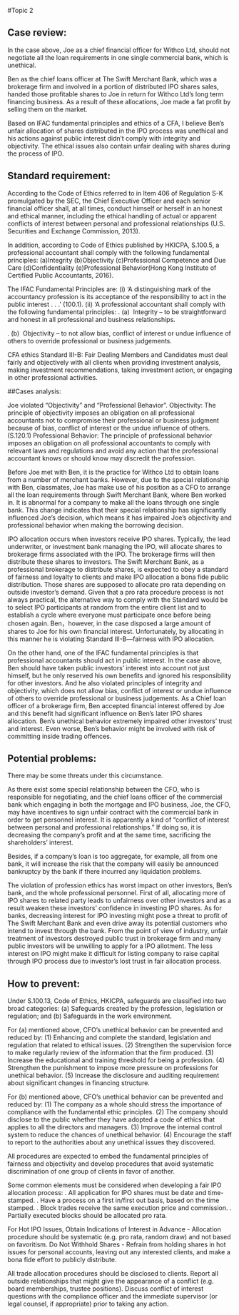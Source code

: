 #Topic 2
## Case review:
In the case above, Joe as a chief financial officer for Withco Ltd, should not negotiate all the loan requirements in one single commercial bank, which is unethical.

Ben as the chief loans officer at The Swift Merchant Bank, which was a brokerage firm and involved in a portion of distributed IPO shares sales, handed those profitable shares to Joe in return for Withco Ltd’s long term financing business. As a result of these allocations, Joe made a fat profit by selling them on the market. 

Based on IFAC fundamental principles and ethics of a CFA, I believe Ben’s unfair allocation of shares distributed in the IPO process was unethical and his actions against public interest didn’t comply with integrity and objectivity. The ethical issues also contain unfair dealing with shares during the process of IPO.

## Standard requirement:
According to the Code of Ethics referred to in Item 406 of Regulation S-K promulgated by the SEC, the Chief Executive Officer and each senior financial officer shall, at all times, conduct himself or herself in an honest and ethical manner, including the ethical handling of actual or apparent conflicts of interest between personal and professional relationships (U.S. Securities and Exchange Commission, 2013).  

In addition, according to Code of Ethics published by HKICPA, S.100.5, a professional accountant shall comply with the following fundamental principles:
(a)Integrity 
(b)Objectivity
(c)Professional Competence and Due Care
(d)Confidentiality
(e)Professional Behavior(Hong Kong Institute of Certified Public Accountants, 2016).

The IFAC Fundamental Principles are: 
(i) ‘A distinguishing mark of the accountancy profession is its acceptance of the responsibility to act in the public interest . . .’ (100.1). 
(ii) ‘A professional accountant shall comply with the following fundamental principles: 
.	(a)  Integrity – to be straightforward and honest in all professional and business relationships. 

.	(b)  Objectivity – to not allow bias, conflict of interest or undue influence of others to override professional or business judgements. 

CFA ethics Standard III-B: Fair Dealing
Members and Candidates must deal fairly and objectively with all clients when providing investment analysis, making investment recommendations, taking investment action, or engaging in other professional activities.

##Cases analysis:

Joe violated “Objectivity” and “Professional Behavior”.
Objectivity: The principle of objectivity imposes an obligation on all professional accountants not to compromise their professional or business judgment because of bias, conflict of interest or the undue influence of others. (S.120.1)
Professional Behavior: The principle of professional behavior imposes an obligation on all professional accountants to comply with relevant laws and regulations and avoid any action that the professional accountant knows or should know may discredit the profession.

Before Joe met with Ben, it is the practice for Withco Ltd to obtain loans from a number of merchant banks. However, due to the special relationship with Ben, classmates, Joe has make use of his position as a CFO to arrange all the loan requirements through Swift Merchant Bank, where Ben worked in. It is abnormal for a company to make all the loans through one single bank. This change indicates that their special relationship has significantly influenced Joe’s decision, which means it has impaired Joe’s objectivity and professional behavior when making the borrowing decision.

IPO allocation occurs when investors receive IPO shares. Typically, the lead underwriter, or investment bank managing the IPO, will allocate shares to brokerage firms associated with the IPO. The brokerage firms will then distribute these shares to investors. The Swift Merchant Bank, as a professional brokerage to distribute shares, is expected to obey a standard of fairness and loyalty to clients and make IPO allocation a bona fide public distribution. Those shares are supposed to allocate pro rata depending on outside investor’s demand. Given that a pro rata procedure process is not always practical, the alternative way to comply with the Standard would be to select IPO participants at random from the entire client list and to establish a cycle where everyone must participate once before being chosen again.  Ben，however,  in the case disposed a large amount of shares to Joe for his own financial interest. Unfortunately, by allocating in this manner he is violating Standard III-B—fairness with IPO allocation. 

On the other hand, one of the IFAC fundamental principles is that professional accountants should act in public interest. In the case above, Ben should have taken public investors’ interest into account not just himself, but he only reserved his own benefits and ignored his responsibility for other investors. And he also violated principles of integrity and objectivity, which does not allow bias, conflict of interest or undue influence of others to override professional or business judgements. As a Chief loan officer of a brokerage firm, Ben accepted financial interest offered by Joe and this benefit had significant influence on Ben’s later IPO shares allocation. Ben’s unethical behavior extremely impaired other investors’ trust and interest. Even worse, Ben’s behavior might be involved with risk of committing inside trading offences. 

## Potential problems:

There may be some threats under this circumstance. 

As there exist some special relationship between the CFO, who is responsible for negotiating, and the chief loans officer of the commercial bank which engaging in both the mortgage and IPO business, Joe, the CFO, may have incentives to sign unfair contract with the commercial bank in order to get personnel interest. It is apparently a kind of “conflict of interest between personal and professional relationships.” If doing so, it is decreasing the company’s profit and at the same time, sacrificing the shareholders’ interest. 

Besides, if a company’s loan is too aggregate, for example, all from one bank, it will increase the risk that the company will easily be announced bankruptcy by the bank if there incurred any liquidation problems.

The violation of profession ethics has worst impact on other investors, Ben’s bank, and the whole professional personnel. First of all, allocating more of IPO shares to related party leads to unfairness over other investors and as a result weaken these investors’ confidence in investing IPO shares.
As for banks, decreasing interest for IPO investing might pose a threat to profit of The Swift Merchant Bank and even drive away its potential customers who intend to invest through the bank. 
From the point of view of industry, unfair treatment of investors destroyed public trust in brokerage firm and many public investors will be unwilling to apply for a IPO allotment. The less interest on IPO might make it difficult for listing company to raise capital through IPO process due to investor’s lost trust in fair allocation process. 

## How to prevent:

Under S.100.13, Code of Ethics, HKICPA, safeguards are classified into two broad categories:
(a) Safeguards created by the profession, legislation or regulation; and
(b) Safeguards in the work environment.

For (a) mentioned above, CFO’s unethical behavior can be prevented and reduced by: 
(1)	Enhancing and complete the standard, legislation and regulation that related to ethical issues.
(2)	Strengthen the supervision force to make regularly review of the information that the firm produced.
(3)	Increase the educational and training threshold for being a profession.
(4)	Strengthen the punishment to impose more pressure on professions for unethical behavior.
(5)	Increase the disclosure and auditing requirement about significant changes in financing structure.

For (b) mentioned above, CFO’s unethical behavior can be prevented and reduced by: 
(1)	The company as a whole should stress the importance of compliance with the fundamental ethic principles.
(2)	The company should disclose to the public whether they have adopted a code of ethics that applies to all the directors and managers.
(3)	Improve the internal control system to reduce the chances of unethical behavior.
(4)	 Encourage the staff to report to the authorities about any unethical issues they discovered.

All procedures are expected to embed the fundamental principles of fairness and objectivity and develop procedures that avoid systematic discrimination of one group of clients in favor of another.

Some common elements must be considered when developing a fair IPO allocation process:
.		All application for IPO shares must be date and time-stamped.
.		Have a process on a first in/first out basis, based on the time stamped.
.		Block trades receive the same execution price and commission.
.		Partially executed blocks should be allocated pro rata.

For Hot IPO Issues, Obtain Indications of Interest in Advance - Allocation procedure should be systematic (e.g. pro rata, random draw) and not based on favoritism.
Do Not Withhold Shares - Refrain from holding shares in hot issues for personal accounts, leaving out any interested clients, and make a bona fide effort to publicly distribute.

All trade allocation procedures should be disclosed to clients.
Report all outside relationships that might give the appearance of a conflict (e.g. board memberships, trustee positions).
Discuss conflict of interest questions with the compliance officer and the immediate supervisor (or legal counsel, if appropriate) prior to taking any action.




